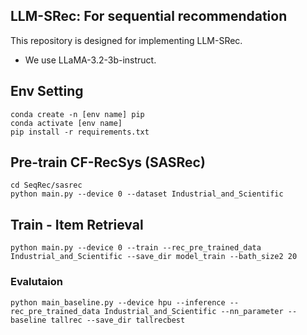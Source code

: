 ## LLM-SRec: For sequential recommendation

This repository is designed for implementing LLM-SRec.

- We use LLaMA-3.2-3b-instruct.

## Env Setting
```
conda create -n [env name] pip
conda activate [env name]
pip install -r requirements.txt
```

## Pre-train CF-RecSys (SASRec)


```
cd SeqRec/sasrec
python main.py --device 0 --dataset Industrial_and_Scientific
```


## Train - Item Retrieval


```
python main.py --device 0 --train --rec_pre_trained_data Industrial_and_Scientific --save_dir model_train --bath_size2 20
```


### Evalutaion

```
python main_baseline.py --device hpu --inference --rec_pre_trained_data Industrial_and_Scientific --nn_parameter --baseline tallrec --save_dir tallrecbest
```